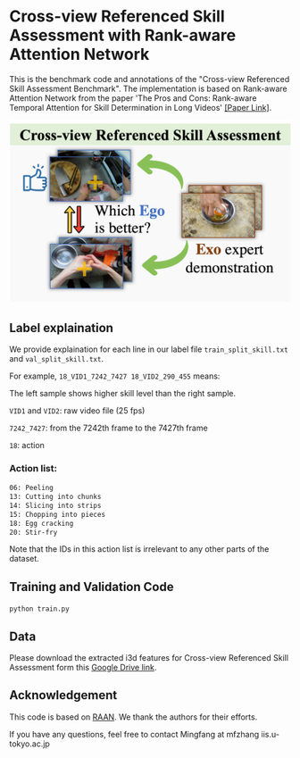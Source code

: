 # Cross-view Referenced Skill Assessment with Rank-aware Attention Network
This is the benchmark code and annotations of the "Cross-view Referenced Skill Assessment Benchmark". The implementation is based on Rank-aware Attention Network from the paper 'The Pros and Cons: Rank-aware Temporal Attention for Skill Determination in Long Videos' [[Paper Link]](https://arxiv.org/abs/1812.05538).

![teaser](./assets/skill.png)

## Label explaination

We provide explaination for each line in our label file ```train_split_skill.txt``` and ```val_split_skill.txt```.

For example, ```18_VID1_7242_7427 18_VID2_290_455``` means:

The left sample shows higher skill level than the right sample.

```VID1``` and ```VID2```: raw video file (25 fps)

```7242_7427```: from the 7242th frame to the 7427th frame

```18```: action

### Action list:
```
06: Peeling
13: Cutting into chunks
14: Slicing into strips
15: Chopping into pieces
18: Egg cracking
20: Stir-fry
```
Note that the IDs in this action list is irrelevant to any other parts of the dataset.


## Training and Validation Code

```python train.py```

## Data
Please download the extracted i3d features for Cross-view Referenced Skill Assessment form this [Google Drive link](https://drive.google.com/file/d/1O33TjyrIWYBXuTgoUb8HFdLjG2AMr-p9/view?usp=drive_link).

## Acknowledgement
This code is based on [RAAN](https://github.com/hazeld/rank-aware-attention-network).
We thank the authors for their efforts.

If you have any questions, feel free to contact Mingfang at mfzhang <at> iis.u-tokyo.ac.jp